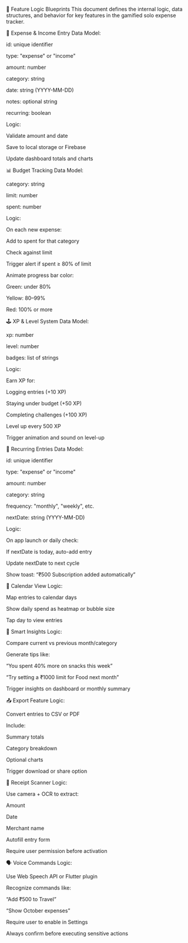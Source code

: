 🧠 Feature Logic Blueprints This document defines the internal logic, data structures, and behavior for key features in the gamified solo expense tracker.

💸 Expense & Income Entry Data Model:

id: unique identifier

type: "expense" or "income"

amount: number

category: string

date: string (YYYY-MM-DD)

notes: optional string

recurring: boolean

Logic:

Validate amount and date

Save to local storage or Firebase

Update dashboard totals and charts

📊 Budget Tracking Data Model:

category: string

limit: number

spent: number

Logic:

On each new expense:

Add to spent for that category

Check against limit

Trigger alert if spent ≥ 80% of limit

Animate progress bar color:

Green: under 80%

Yellow: 80–99%

Red: 100% or more

🕹️ XP & Level System Data Model:

xp: number

level: number

badges: list of strings

Logic:

Earn XP for:

Logging entries (+10 XP)

Staying under budget (+50 XP)

Completing challenges (+100 XP)

Level up every 500 XP

Trigger animation and sound on level-up

🔁 Recurring Entries Data Model:

id: unique identifier

type: "expense" or "income"

amount: number

category: string

frequency: "monthly", "weekly", etc.

nextDate: string (YYYY-MM-DD)

Logic:

On app launch or daily check:

If nextDate is today, auto-add entry

Update nextDate to next cycle

Show toast: “₹500 Subscription added automatically”

📅 Calendar View Logic:

Map entries to calendar days

Show daily spend as heatmap or bubble size

Tap day to view entries

🧠 Smart Insights Logic:

Compare current vs previous month/category

Generate tips like:

“You spent 40% more on snacks this week”

“Try setting a ₹1000 limit for Food next month”

Trigger insights on dashboard or monthly summary

📤 Export Feature Logic:

Convert entries to CSV or PDF

Include:

Summary totals

Category breakdown

Optional charts

Trigger download or share option

🧾 Receipt Scanner Logic:

Use camera + OCR to extract:

Amount

Date

Merchant name

Autofill entry form

Require user permission before activation

🗣️ Voice Commands Logic:

Use Web Speech API or Flutter plugin

Recognize commands like:

“Add ₹500 to Travel”

“Show October expenses”

Require user to enable in Settings

Always confirm before executing sensitive actions